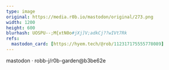 ```yaml
---
type: image
original: https://media.r0b.io/mastodon/original/273.png
width: 1200
height: 600
blurhash: UOSPU--;M{xtN0o#jXj]V;adkCj??wIVt7Rk
refs:
  mastodon_card: [https://hyem.tech/@rob/112317175555778089]
---
```


mastodon · robb-j/r0b-garden@b3be62e
